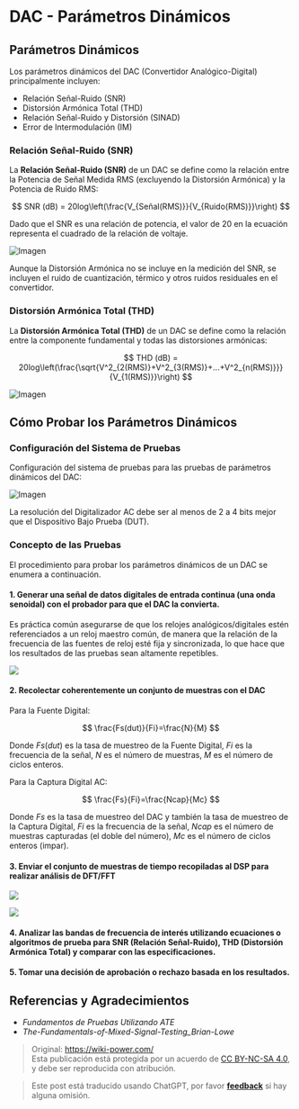 # DAC - Parámetros Dinámicos

## Parámetros Dinámicos

Los parámetros dinámicos del DAC (Convertidor Analógico-Digital) principalmente incluyen:

- Relación Señal-Ruido (SNR)
- Distorsión Armónica Total (THD)
- Relación Señal-Ruido y Distorsión (SINAD)
- Error de Intermodulación (IM)

### Relación Señal-Ruido (SNR)

La **Relación Señal-Ruido (SNR)** de un DAC se define como la relación entre la Potencia de Señal Medida RMS (excluyendo la Distorsión Armónica) y la Potencia de Ruido RMS:

$$
SNR (dB) = 20log\left(\frac{V_{Señal(RMS)}}{V_{Ruido(RMS)}}\right)
$$

Dado que el SNR es una relación de potencia, el valor de $20$ en la ecuación representa el cuadrado de la relación de voltaje.

![Imagen](https://media.wiki-power.com/img/20221009221450.png)

Aunque la Distorsión Armónica no se incluye en la medición del SNR, se incluyen el ruido de cuantización, térmico y otros ruidos residuales en el convertidor.

### Distorsión Armónica Total (THD)

La **Distorsión Armónica Total (THD)** de un DAC se define como la relación entre la componente fundamental y todas las distorsiones armónicas:

$$
THD (dB) = 20log\left(\frac{\sqrt{V^2_{2(RMS)}+V^2_{3(RMS)}+...+V^2_{n(RMS)}}}{V_{1(RMS)}}\right)
$$

![Imagen](https://media.wiki-power.com/img/20221009225800.png)

## Cómo Probar los Parámetros Dinámicos

### Configuración del Sistema de Pruebas

Configuración del sistema de pruebas para las pruebas de parámetros dinámicos del DAC:

![Imagen](https://media.wiki-power.com/img/20221009230212.png)

La resolución del Digitalizador AC debe ser al menos de 2 a 4 bits mejor que el Dispositivo Bajo Prueba (DUT).

### Concepto de las Pruebas

El procedimiento para probar los parámetros dinámicos de un DAC se enumera a continuación.

#### 1. Generar una señal de datos digitales de entrada continua (una onda senoidal) con el probador para que el DAC la convierta.

Es práctica común asegurarse de que los relojes analógicos/digitales estén referenciados a un reloj maestro común, de manera que la relación de la frecuencia de las fuentes de reloj esté fija y sincronizada, lo que hace que los resultados de las pruebas sean altamente repetibles.

![](https://media.wiki-power.com/img/20221011195204.png)

#### 2. Recolectar coherentemente un conjunto de muestras con el DAC

Para la Fuente Digital:

$$
\frac{Fs(dut)}{Fi}=\frac{N}{M}
$$

Donde $Fs(dut)$ es la tasa de muestreo de la Fuente Digital, $Fi$ es la frecuencia de la señal, $N$ es el número de muestras, $M$ es el número de ciclos enteros.

Para la Captura Digital AC:

$$
\frac{Fs}{Fi}=\frac{Ncap}{Mc}
$$

Donde $Fs$ es la tasa de muestreo del DAC y también la tasa de muestreo de la Captura Digital, $Fi$ es la frecuencia de la señal, $Ncap$ es el número de muestras capturadas (el doble del número), $Mc$ es el número de ciclos enteros (impar).

#### 3. Enviar el conjunto de muestras de tiempo recopiladas al DSP para realizar análisis de DFT/FFT

![](https://media.wiki-power.com/img/20221011140834.png)

![](https://media.wiki-power.com/img/20221011140904.png)

#### 4. Analizar las bandas de frecuencia de interés utilizando ecuaciones o algoritmos de prueba para SNR (Relación Señal-Ruido), THD (Distorsión Armónica Total) y comparar con las especificaciones.

#### 5. Tomar una decisión de aprobación o rechazo basada en los resultados.

## Referencias y Agradecimientos

- _Fundamentos de Pruebas Utilizando ATE_
- _The-Fundamentals-of-Mixed-Signal-Testing_Brian-Lowe_

> Original: <https://wiki-power.com/>  
> Esta publicación está protegida por un acuerdo de [CC BY-NC-SA 4.0](https://creativecommons.org/licenses/by/4.0/deed.en), y debe ser reproducida con atribución.

> Este post está traducido usando ChatGPT, por favor [**feedback**](https://github.com/linyuxuanlin/Wiki_MkDocs/issues/new) si hay alguna omisión.
